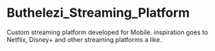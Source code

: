 # Buthelezi_Streaming_Platform
Custom streaming platform developed for Mobile. inspiration goes to Netflix, Disney+ and other streaming platforms a like. 
